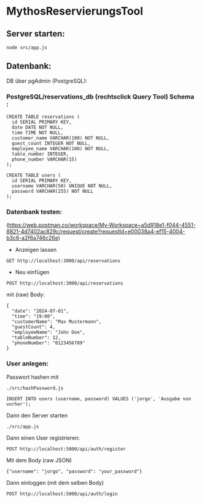 # MythosReservierungsTool

## Server starten: 
```
node src/app.js
```

## Datenbank:
DB über pgAdmin (PostgreSQL):
### PostgreSQL/reservations_db (rechtsclick Query Tool) Schema : 
```
CREATE TABLE reservations (
  id SERIAL PRIMARY KEY,
  date DATE NOT NULL,
  time TIME NOT NULL,
  customer_name VARCHAR(100) NOT NULL,
  guest_count INTEGER NOT NULL,
  employee_name VARCHAR(100) NOT NULL,
  table_number INTEGER,
  phone_number VARCHAR(15)
);

CREATE TABLE users (
  id SERIAL PRIMARY KEY,
  username VARCHAR(50) UNIQUE NOT NULL,
  password VARCHAR(255) NOT NULL
);
``` 
### Datenbank testen:
(https://web.postman.co/workspace/My-Workspace~a5d918e1-f044-4551-8821-4d7402ac829c/request/create?requestId=e00038a4-ef15-4004-b3c6-a2f6a746c26e)

- Anzeigen lassen
```
GET http://localhost:3000/api/reservations
```
- Neu einfügen
```
POST http://localhost:3000/api/reservations
```
mit (raw) Body:
```
{
  "date": "2024-07-01",
  "time": "19:00",
  "customerName": "Max Mustermann",
  "guestCount": 4,
  "employeeName": "John Doe",
  "tableNumber": 12,
  "phoneNumber": "0123456789"
}
```
### User anlegen:
Passwort hashen mit 
```
./src/hashPassword.js
```

```
INSERT INTO users (username, password) VALUES ('jorgo', 'Ausgabe von vorher');
```
Dann den Server starten
```
./src/app.js
```
Dann einen User registrieren: 
```
POST http://localhost:5000/api/auth/register
``` 
Mit dem Body (raw JSON)
```
{"username": "jorgo", "password": "your_password"}
```
Dann einloggen (mit dem selben Body)
```
POST http://localhost:5000/api/auth/login
```
